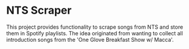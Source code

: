 # NTS Scraper

This project provides functionality to scrape songs from NTS and store them in Spotify playlists.
The idea originated from wanting to collect all introduction songs from the 'One Glove Breakfast Show w/ Macca'.
